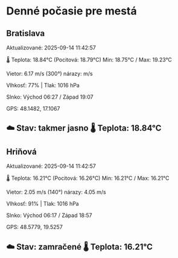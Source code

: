 ﻿# Denné počasie pre mestá

## Bratislava
Aktualizované: 2025-09-14 11:42:57

🌡️ Teplota: 18.84°C 
(Pocitová: 18.79°C)
Min: 18.75°C / Max: 19.23°C

Vietor: 6.17 m/s    (300°) 
nárazy:  m/s

Vlhkosť: 77% | Tlak: 1016 hPa

Slnko: Východ 06:27 / Západ 19:07

GPS: 48.1482, 17.1067

☁️ Stav: takmer jasno        🌡️ Teplota: 18.84°C
---

## Hriňová
Aktualizované: 2025-09-14 11:42:57

🌡️ Teplota: 16.21°C 
(Pocitová: 16.26°C)
Min: 16.21°C / Max: 16.21°C

Vietor: 2.05 m/s (140°)
nárazy: 4.05 m/s

Vlhkosť: 91% | Tlak: 1016 hPa

Slnko: Východ 06:17 / Západ 18:57

GPS: 48.5779, 19.5257

☁️ Stav: zamračené        🌡️ Teplota: 16.21°C
---
